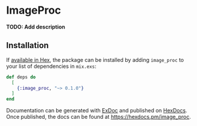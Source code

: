 # ImageProc

**TODO: Add description**

## Installation

If [available in Hex](https://hex.pm/docs/publish), the package can be installed
by adding `image_proc` to your list of dependencies in `mix.exs`:

```elixir
def deps do
  [
    {:image_proc, "~> 0.1.0"}
  ]
end
```

Documentation can be generated with [ExDoc](https://github.com/elixir-lang/ex_doc)
and published on [HexDocs](https://hexdocs.pm). Once published, the docs can
be found at <https://hexdocs.pm/image_proc>.

